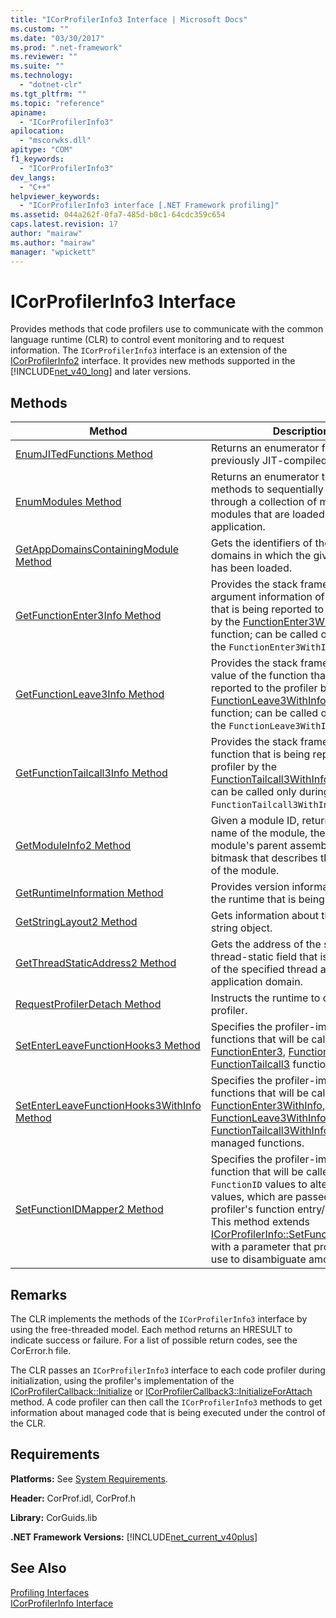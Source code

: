 ```yaml
---
title: "ICorProfilerInfo3 Interface | Microsoft Docs"
ms.custom: ""
ms.date: "03/30/2017"
ms.prod: ".net-framework"
ms.reviewer: ""
ms.suite: ""
ms.technology: 
  - "dotnet-clr"
ms.tgt_pltfrm: ""
ms.topic: "reference"
apiname: 
  - "ICorProfilerInfo3"
apilocation: 
  - "mscorwks.dll"
apitype: "COM"
f1_keywords: 
  - "ICorProfilerInfo3"
dev_langs: 
  - "C++"
helpviewer_keywords: 
  - "ICorProfilerInfo3 interface [.NET Framework profiling]"
ms.assetid: 044a262f-0fa7-485d-b0c1-64cdc359c654
caps.latest.revision: 17
author: "mairaw"
ms.author: "mairaw"
manager: "wpickett"
---
```

# ICorProfilerInfo3 Interface
Provides methods that code profilers use to communicate with the common language runtime (CLR) to control event monitoring and to request information. The `ICorProfilerInfo3` interface is an extension of the [ICorProfilerInfo2](../../../../docs/framework/unmanaged-api/profiling/icorprofilerinfo2-interface.md) interface. It provides new methods supported in the [!INCLUDE[net_v40_long](../../../../includes/net-v40-long-md.md)] and later versions.  
  
## Methods  
  
|Method|Description|  
|------------|-----------------|  
|[EnumJITedFunctions Method](../../../../docs/framework/unmanaged-api/profiling/icorprofilerinfo3-enumjitedfunctions-method.md)|Returns an enumerator for all previously JIT-compiled functions.|  
|[EnumModules Method](../../../../docs/framework/unmanaged-api/profiling/icorprofilerinfo3-enummodules-method.md)|Returns an enumerator that provides methods to sequentially iterate through a collection of managed modules that are loaded into the application.|  
|[GetAppDomainsContainingModule Method](../../../../docs/framework/unmanaged-api/profiling/icorprofilerinfo3-getappdomainscontainingmodule-method.md)|Gets the identifiers of the application domains in which the given module has been loaded.|  
|[GetFunctionEnter3Info Method](../../../../docs/framework/unmanaged-api/profiling/icorprofilerinfo3-getfunctionenter3info-method.md)|Provides the stack frame and argument information of the function that is being reported to the profiler by the [FunctionEnter3WithInfo](../../../../docs/framework/unmanaged-api/profiling/functionenter3withinfo-function.md) function; can be called only during the `FunctionEnter3WithInfo` callback.|  
|[GetFunctionLeave3Info Method](../../../../docs/framework/unmanaged-api/profiling/icorprofilerinfo3-getfunctionleave3info-method.md)|Provides the stack frame and return value of the function that is being reported to the profiler by the [FunctionLeave3WithInfo function](../../../../docs/framework/unmanaged-api/profiling/functionleave3withinfo-function.md) function; can be called only during the `FunctionLeave3WithInfo` callback.|  
|[GetFunctionTailcall3Info Method](../../../../docs/framework/unmanaged-api/profiling/icorprofilerinfo3-getfunctiontailcall3info-method.md)|Provides the stack frame of the function that is being reported to the profiler by the [FunctionTailcall3WithInfo](../../../../docs/framework/unmanaged-api/profiling/functiontailcall3withinfo-function.md) function; can be called only during the `FunctionTailcall3WithInfo` callback.|  
|[GetModuleInfo2 Method](../../../../docs/framework/unmanaged-api/profiling/icorprofilerinfo3-getmoduleinfo2-method.md)|Given a module ID, returns the file name of the module, the ID of the module's parent assembly, and a bitmask that describes the properties of the module.|  
|[GetRuntimeInformation Method](../../../../docs/framework/unmanaged-api/profiling/icorprofilerinfo3-getruntimeinformation-method.md)|Provides version information about the runtime that is being profiled.|  
|[GetStringLayout2 Method](../../../../docs/framework/unmanaged-api/profiling/icorprofilerinfo3-getstringlayout2-method.md)|Gets information about the layout of a string object.|  
|[GetThreadStaticAddress2 Method](../../../../docs/framework/unmanaged-api/profiling/icorprofilerinfo3-getthreadstaticaddress2-method.md)|Gets the address of the specified thread-static field that is in the scope of the specified thread and application domain.|  
|[RequestProfilerDetach Method](../../../../docs/framework/unmanaged-api/profiling/icorprofilerinfo3-requestprofilerdetach-method.md)|Instructs the runtime to detach the profiler.|  
|[SetEnterLeaveFunctionHooks3 Method](../../../../docs/framework/unmanaged-api/profiling/icorprofilerinfo3-setenterleavefunctionhooks3-method.md)|Specifies the profiler-implemented functions that will be called on the [FunctionEnter3](../../../../docs/framework/unmanaged-api/profiling/functionenter3-function.md), [FunctionLeave3](../../../../docs/framework/unmanaged-api/profiling/functionleave3-function.md), and [FunctionTailcall3](../../../../docs/framework/unmanaged-api/profiling/functiontailcall3-function.md) functions.|  
|[SetEnterLeaveFunctionHooks3WithInfo Method](../../../../docs/framework/unmanaged-api/profiling/icorprofilerinfo3-setenterleavefunctionhooks3withinfo-method.md)|Specifies the profiler-implemented functions that will be called on the [FunctionEnter3WithInfo](../../../../docs/framework/unmanaged-api/profiling/functionenter3withinfo-function.md), [FunctionLeave3WithInfo](../../../../docs/framework/unmanaged-api/profiling/functionleave3withinfo-function.md), and [FunctionTailcall3WithInfo](../../../../docs/framework/unmanaged-api/profiling/functiontailcall3withinfo-function.md) hooks of managed functions.|  
|[SetFunctionIDMapper2 Method](../../../../docs/framework/unmanaged-api/profiling/icorprofilerinfo3-setfunctionidmapper2-method.md)|Specifies the profiler-implemented function that will be called to map `FunctionID` values to alternative values, which are passed to the profiler's function entry/exit hooks. This method extends [ICorProfilerInfo::SetFunctionIDMapper](../../../../docs/framework/unmanaged-api/profiling/icorprofilerinfo-setfunctionidmapper-method.md) with a parameter that profilers may use to disambiguate among runtimes.|  
  
## Remarks  
 The CLR implements the methods of the `ICorProfilerInfo3` interface by using the free-threaded model. Each method returns an HRESULT to indicate success or failure. For a list of possible return codes, see the CorError.h file.  
  
 The CLR passes an `ICorProfilerInfo3` interface to each code profiler during initialization, using the profiler's implementation of the [ICorProfilerCallback::Initialize](../../../../docs/framework/unmanaged-api/profiling/icorprofilercallback-initialize-method.md) or [ICorProfilerCallback3::InitializeForAttach](../../../../docs/framework/unmanaged-api/profiling/icorprofilercallback3-initializeforattach-method.md) method. A code profiler can then call the `ICorProfilerInfo3` methods to get information about managed code that is being executed under the control of the CLR.  
  
## Requirements  
 **Platforms:** See [System Requirements](../../../../docs/framework/get-started/system-requirements.md).  
  
 **Header:** CorProf.idl, CorProf.h  
  
 **Library:** CorGuids.lib  
  
 **.NET Framework Versions:** [!INCLUDE[net_current_v40plus](../../../../includes/net-current-v40plus-md.md)]  
  
## See Also  
 [Profiling Interfaces](../../../../docs/framework/unmanaged-api/profiling/profiling-interfaces.md)   
 [ICorProfilerInfo Interface](../../../../docs/framework/unmanaged-api/profiling/icorprofilerinfo-interface.md)